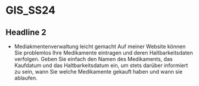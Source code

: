 # GIS_SS24
## Headline 2
- Mediakmentenverwaltung leicht gemacht
Auf meiner Website können Sie problemlos Ihre Medikamente eintragen und deren Haltbarkeitsdaten verfolgen. Geben Sie einfach den Namen des Medikaments, das Kaufdatum und das Haltbarkeitsdatum ein, um stets darüber informiert zu sein, wann Sie welche Medikamente gekauft haben und wann sie ablaufen. 